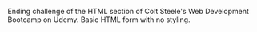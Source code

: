 Ending challenge of the HTML section of Colt Steele's Web Development Bootcamp on Udemy. Basic HTML form with no styling.